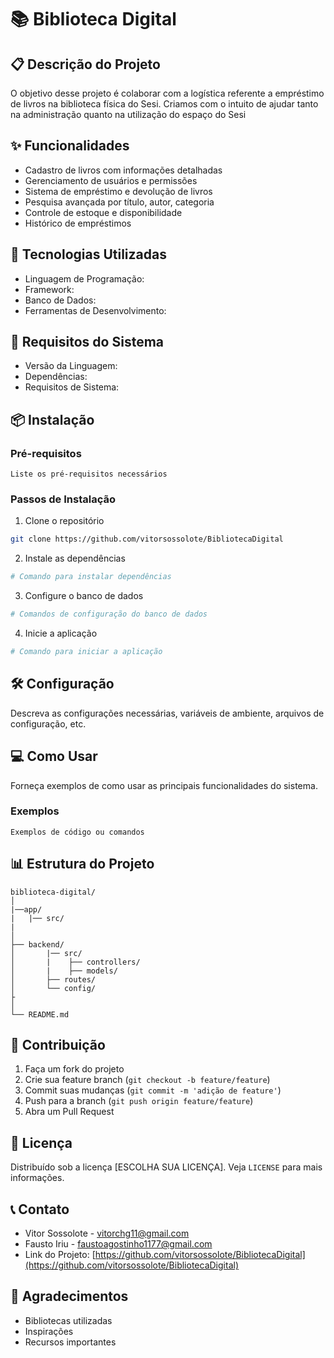 # 📚 Biblioteca Digital

## 📋 Descrição do Projeto
O objetivo desse projeto é colaborar com a logística referente a empréstimo de livros na biblioteca física do Sesi. Criamos com o intuito de ajudar tanto na administração quanto na utilização do espaço do Sesi

## ✨ Funcionalidades
- Cadastro de livros com informações detalhadas
- Gerenciamento de usuários e permissões
- Sistema de empréstimo e devolução de livros
- Pesquisa avançada por título, autor, categoria
- Controle de estoque e disponibilidade
- Histórico de empréstimos

## 🚀 Tecnologias Utilizadas
- Linguagem de Programação: 
- Framework: 
- Banco de Dados: 
- Ferramentas de Desenvolvimento:

## 🔧 Requisitos do Sistema
- Versão da Linguagem: 
- Dependências:
- Requisitos de Sistema:

## 📦 Instalação

### Pré-requisitos
```
Liste os pré-requisitos necessários
```

### Passos de Instalação
1. Clone o repositório
```bash
git clone https://github.com/vitorsossolote/BibliotecaDigital
```

2. Instale as dependências
```bash
# Comando para instalar dependências
```

3. Configure o banco de dados
```bash
# Comandos de configuração do banco de dados
```

4. Inicie a aplicação
```bash
# Comando para iniciar a aplicação
```

## 🛠️ Configuração
Descreva as configurações necessárias, variáveis de ambiente, arquivos de configuração, etc.

## 💻 Como Usar
Forneça exemplos de como usar as principais funcionalidades do sistema.

### Exemplos
```
Exemplos de código ou comandos
```

## 📊 Estrutura do Projeto
```
biblioteca-digital/
│
|──app/
|   |── src/
|
│
├── backend/
│       |── src/
│       |    ├── controllers/
│       |    ├── models/
│       ├── routes/
│       └── config/
├
│
└── README.md
```

## 🤝 Contribuição
1. Faça um fork do projeto
2. Crie sua feature branch (`git checkout -b feature/feature`)
3. Commit suas mudanças (`git commit -m 'adição de feature'`)
4. Push para a branch (`git push origin feature/feature`)
5. Abra um Pull Request

## 📜 Licença
Distribuído sob a licença [ESCOLHA SUA LICENÇA]. Veja `LICENSE` para mais informações.

## 📞 Contato
- Vitor Sossolote - [vitorchg11@gmail.com](mailto:vitorchg11@gmail.com)
- Fausto Iriu - [faustoagostinho1177@gmail.com](mailto:faustoagostinho1177@gmail.com)
- Link do Projeto: [https://github.com/vitorsossolote/BibliotecaDigital](https://github.com/vitorsossolote/BibliotecaDigital)

## 🌟 Agradecimentos
- Bibliotecas utilizadas
- Inspirações
- Recursos importantes
